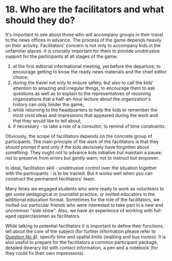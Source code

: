 # 18. Who are the facilitators and what should they do?

It's important to see about those who will accompany groups in their travel to the news offices in advance. The process of the game depends heavily on their activity. Facilitators' concern is not only to accompany kids in the unfamiliar places. It is crucially important for them to provide unobtrusive support for the participants at all stages of the game:

1. at the first editorial informational meeting, yet before the departure, to encourage getting to know the ready news materials and the chief editor choice;
2. during the travel not only to ensure safety, but also to call the kids' attention to amazing and irregular things, to encourage them to ask questions as well as to explain to the representatives of  receiving organizations that a half-an-hour lecture about the organization's history can only hinder the game;
3. while returning to the headquarters to help the kids to remember the most vivid ideas and impressions that appeared during the work and that they would like to tell about;
4. if necessary - to take a role of a consultor, to remind of time constraints.

Obviously, the scope of facilitators depends on the concrete group of participants. The main principle of the work of the facilitators is that they should prompt if and only if the kids decisively have forgotten about something. They ought not to advance kids initiative but maintain a pause; not to preserve from errors but gently warn; not to instruct but empower.

In ideal, facilitation skill - unobtrusive control over the situation together with the participants - is to be trained. But it works well when you can construct the permanent facilitators' team.

Many times we engaged students who were ready to work as volunteers to get some pedagogical or journalist practice, or invited educators in the additional education format. Sometimes for the role of the facilitators, we invited our particular friends who were interested to take part in a new and uncommon "side show". Also, we have an experience of working with full-aged upperclassmen as facilitators.

While talking to potential facilitators it is important to define their functions, tell about the core of the subject (for further information please refer to [Question No 4](../origins-and-grounds/4.-what-principles-is-the-journalist-game-built-on.md)), specify time and spatial limits (walking and bus routes). It is also useful to prepare for the facilitators a common participant package, detailed itinerary list with contact information, a pen and a notebook (for they could fix their own impressions).
